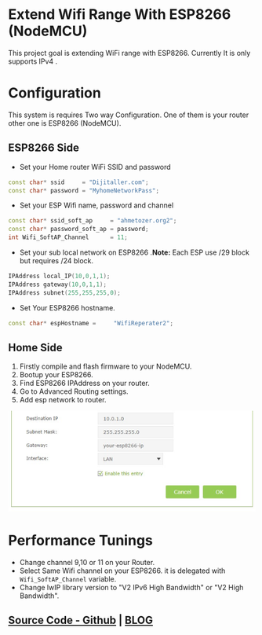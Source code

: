 # Extend Wifi Range With ESP8266 (NodeMCU)
This project goal is extending WiFi range with ESP8266.
  Currently It is only supports IPv4 .

# Configuration
This system is requires Two way Configuration.
One of them is your router other one is ESP8266 (NodeMCU).

## ESP8266 Side

- Set your Home router WiFi SSID and password
```c++
const char* ssid     = "Dijitaller.com";
const char* password = "MyhomeNetworkPass";
```
- Set your ESP Wifi name, password and channel
```c++
const char* ssid_soft_ap     = "ahmetozer.org2";
const char* password_soft_ap = password;
int Wifi_SoftAP_Channel      = 11;
```

- Set your sub local network on ESP8266
.**Note:** Each ESP use /29 block but requires /24 block.
```c++
IPAddress local_IP(10,0,1,1);
IPAddress gateway(10,0,1,1);
IPAddress subnet(255,255,255,0);
```

- Set Your ESP8266 hostname.
```c++
const char* espHostname =     "WifiReperater2";
```

## Home Side
1. Firstly compile and flash firmware to your NodeMCU.  
2. Bootup your ESP8266.  
3. Find ESP8266 IPAddress on your router.  
4. Go to Advanced Routing settings.  
5. Add esp network to router.

<img src="https://github.com/ahmetozer/esp8266-router/blob/master/advanced_router_settings.jpg?raw=true" alt="Advanced route setting for ESP8266" onerror="this.src='advanced_router_settings.jpg';" />



# Performance Tunings
- Change channel 9,10 or 11 on your Router.
- Select Same Wifi channel on your ESP8266.
it is delegated with `Wifi_SoftAP_Channel` variable.
- Change lwIP library version to "V2 IPv6 High Bandwidth" or "V2 High Bandwidth".

## [Source Code - Github](https://github.com/ahmetozer/esp8266-router) | [BLOG](https://ahmetozer.org/ESP8266-Wifi-Range-Extender.html)
